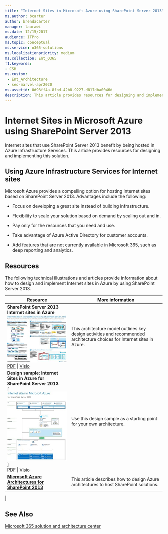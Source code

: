 ```yaml
---
title: "Internet Sites in Microsoft Azure using SharePoint Server 2013"
ms.author: bcarter
author: brendacarter
manager: laurawi
ms.date: 12/15/2017
audience: ITPro
ms.topic: conceptual
ms.service: o365-solutions
ms.localizationpriority: medium
ms.collection: Ent_O365
f1.keywords:
- CSH
ms.custom: 
 - Ent_Architecture
 - seo-marvel-apr2020
ms.assetid: 0d93ff4a-8fbd-42b8-9227-d817dba0046d
description: This article provides resources for designing and implementing SharePoint Server 2013 Internet sites hosted in Azure Infrastructure Services.
---
```


# Internet Sites in Microsoft Azure using SharePoint Server 2013

 Internet sites that use SharePoint Server 2013 benefit by being hosted in Azure Infrastructure Services. This article provides resources for designing and implementing this solution.

## Using Azure Infrastructure Services for Internet sites

Microsoft Azure provides a compelling option for hosting Internet sites based on SharePoint Server 2013. Advantages include the following:

- Focus on developing a great site instead of building infrastructure.

- Flexibility to scale your solution based on demand by scaling out and in.

- Pay only for the resources that you need and use.

- Take advantage of Azure Active Directory for customer accounts.

- Add features that are not currently available in Microsoft 365, such as deep reporting and analytics.

## Resources

The following technical illustrations and articles provide information about how to design and implement Internet sites in Azure by using SharePoint Server 2013.

|Resource|More information|
|---|---|
|**SharePoint Server 2013 Internet sites in Azure** <br/> [![Image of Internet sites in Azure using SharePoint.](../media/MS-AZ-SPInternetSites.jpg)](https://go.microsoft.com/fwlink/p/?LinkId=392552) <br/> [PDF](https://go.microsoft.com/fwlink/p/?LinkId=392552) \| [Visio](https://go.microsoft.com/fwlink/p/?LinkId=392551)|This architecture model outlines key design activities and recommended architecture choices for Internet sites in Azure.|
|**Design sample: Internet Sites in Azure for SharePoint Server 2013** <br/> [![Image of the Design sample: Internet sites in Microsoft Azure for SharePoint 2013.](../media/MS-AZ-InternetSitesDesignSample.jpg)] <br/> [PDF](https://go.microsoft.com/fwlink/p/?LinkId=392549)  \| [Visio](https://go.microsoft.com/fwlink/p/?LinkId=392548)|Use this design sample as a starting point for your own architecture.|
|**[Microsoft Azure Architectures for SharePoint 2013](microsoft-azure-architectures-for-sharepoint-2013.md)** <br/> |This article describes how to design Azure architectures to host SharePoint solutions.|
|

## See Also

[Microsoft 365 solution and architecture center](../solutions/index.yml)